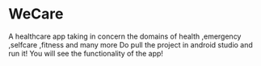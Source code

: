 # WeCare
A healthcare app taking in concern the domains of health ,emergency ,selfcare ,fitness and many more
Do pull the project in android studio and run it!
You will see the functionality of the app!
